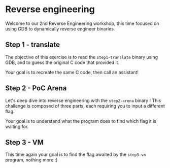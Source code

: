 # Reverse engineering

Welcome to our 2nd Reverse Engineering workshop, this time focused on using GDB to dynamically reverse engineer binaries.

## Step 1 - translate

The objective of this exercise is to read the `step1-translate` binary using GDB, and to guess the original C code that provided it.

Your goal is to recreate the same C code, then call an assistant!

## Step 2 - PoC Arena

Let's deep dive into reverse engineering with the `step2-arena` binary ! This challenge is composed of three parts, each requiring you to input a different flag.

Your goal is to understand what the program does to find which flag it is waiting for.

## Step 3 - VM

This time again your goal is to find the flag awaited by the `step3-vm` program, nothing more :)